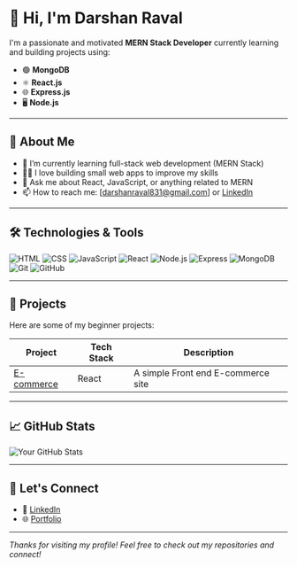 # 👋 Hi, I'm Darshan Raval

I'm a passionate and motivated **MERN Stack Developer** currently learning and building projects using:

- 🟢 **MongoDB**
- ⚛️ **React.js**
- 🌐 **Express.js**
- 🖥️ **Node.js**

---

## 🚀 About Me

- 🌱 I’m currently learning full-stack web development (MERN Stack)
- 👨‍💻 I love building small web apps to improve my skills
- 💬 Ask me about React, JavaScript, or anything related to MERN
- 📫 How to reach me: [darshanraval831@gmail.com] or [LinkedIn](https://www.linkedin.com/in/darshanraval-6674-git/)

---

## 🛠️ Technologies & Tools

![HTML](https://img.shields.io/badge/-HTML5-E34F26?style=flat&logo=html5&logoColor=white)
![CSS](https://img.shields.io/badge/-CSS3-1572B6?style=flat&logo=css3)
![JavaScript](https://img.shields.io/badge/-JavaScript-F7DF1E?style=flat&logo=javascript&logoColor=black)
![React](https://img.shields.io/badge/-React-61DAFB?style=flat&logo=react)
![Node.js](https://img.shields.io/badge/-Node.js-339933?style=flat&logo=node.js&logoColor=white)
![Express](https://img.shields.io/badge/-Express.js-000000?style=flat&logo=express)
![MongoDB](https://img.shields.io/badge/-MongoDB-47A248?style=flat&logo=mongodb)
![Git](https://img.shields.io/badge/-Git-F05032?style=flat&logo=git)
![GitHub](https://img.shields.io/badge/-GitHub-181717?style=flat&logo=github)

---

## 📂 Projects

Here are some of my beginner projects:

| Project | Tech Stack | Description |
|--------|------------|-------------|
| [E-commerce](https://e-commerce-mu-ebon.vercel.app/) | React| A simple Front end E-commerce site |


---

## 📈 GitHub Stats

![Your GitHub Stats](https://github-readme-stats.vercel.app/api?username=yourusername&show_icons=true&theme=radical)

---

## 🤝 Let's Connect

- 💼 [LinkedIn](https://www.linkedin.com/in/darshanraval-6674-git/)
- 🌐 [Portfolio](/)

---

_Thanks for visiting my profile! Feel free to check out my repositories and connect!_

